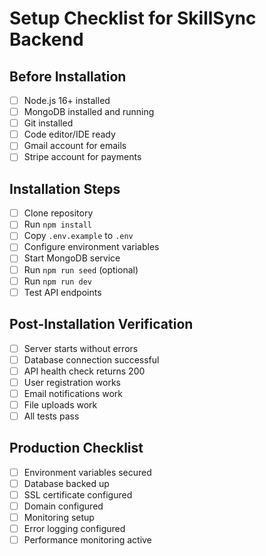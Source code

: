 # Setup Checklist for SkillSync Backend

## Before Installation
- [ ] Node.js 16+ installed
- [ ] MongoDB installed and running
- [ ] Git installed
- [ ] Code editor/IDE ready
- [ ] Gmail account for emails
- [ ] Stripe account for payments

## Installation Steps
- [ ] Clone repository
- [ ] Run `npm install`
- [ ] Copy `.env.example` to `.env`
- [ ] Configure environment variables
- [ ] Start MongoDB service
- [ ] Run `npm run seed` (optional)
- [ ] Run `npm run dev`
- [ ] Test API endpoints

## Post-Installation Verification
- [ ] Server starts without errors
- [ ] Database connection successful
- [ ] API health check returns 200
- [ ] User registration works
- [ ] Email notifications work
- [ ] File uploads work
- [ ] All tests pass

## Production Checklist
- [ ] Environment variables secured
- [ ] Database backed up
- [ ] SSL certificate configured
- [ ] Domain configured
- [ ] Monitoring setup
- [ ] Error logging configured
- [ ] Performance monitoring active
